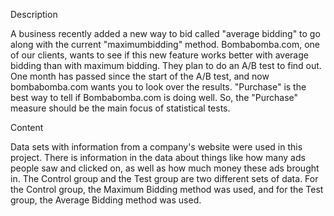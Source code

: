 Description

A business recently added a new way to bid called "average bidding" to go along with the current "maximumbidding" method. Bombabomba.com, one of our clients, wants to see if this new feature works better with average bidding than with maximum bidding. They plan to do an A/B test to find out. One month has passed since the start of the A/B test, and now bombabomba.com wants you to look over the results. "Purchase" is the best way to tell if Bombabomba.com is doing well. So, the "Purchase" measure should be the main focus of statistical tests.

Content

Data sets with information from a company's website were used in this project. There is information in the data about things like how many ads people saw and clicked on, as well as how much money these ads brought in. The Control group and the Test group are two different sets of data. For the Control group, the Maximum Bidding method was used, and for the Test group, the Average Bidding method was used.
